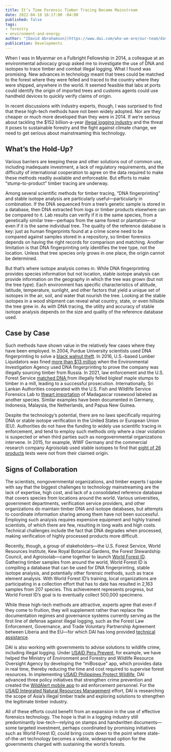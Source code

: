 ```yaml
---
title: It’s Time Forensic Timber Tracing Became Mainstream
date: 2022-04-18 16:17:00 -04:00
published: false
tags:
- forestry
- environment-and-energy
author: "[David Abrahamson](https://www.dai.com/who-we-are/our-team/david-abrahamson)"
publication: Developments
---
```


When I was in Myanmar on a Fulbright Fellowship in 2014, a colleague at an environmental advocacy group asked me to investigate the use of DNA and isotopes to trace timber and combat illegal logging. What I found was promising. New advances in technology meant that trees could be matched to the forest where they were felled and traced to the country where they were shipped, anywhere in the world. It seemed feasible that labs at ports could identify the origin of imported trees and customs agents could use handheld devices to quickly verify claims of origin. 

In recent discussions with industry experts, though, I was surprised to find that these high-tech methods have not been widely adopted. Nor are they cheaper or much more developed than they were in 2014. If we’re serious about tackling the $152 billion-a-year [illegal logging industry](https://www.nationalgeographic.com/environment/article/the-timber-detectives-on-the-front-lines-of-illegal-wood-trade) and the threat it poses to sustainable forestry and the fight against climate change, we need to get serious about mainstreaming this technology. 

## What’s the Hold-Up?

Various barriers are keeping these and other solutions out of common use, including inadequate investment, a lack of regulatory requirements, and the difficulty of international cooperation to agree on the data required to make these methods readily available and enforceable. But efforts to make “stump-to-product” timber tracing are underway.

Among several scientific methods for timber tracing, “DNA fingerprinting” and stable isotope analysis are particularly useful—particularly in combination. If the DNA sequenced from a tree’s genetic sample is stored in a database, then DNA extracted from logs or timber products elsewhere can be compared to it. Lab results can verify if it is the same species, from a genetically similar tree—perhaps from the same forest or plantation—or even if it is the same individual tree. The quality of the reference database is key: just as human fingerprints found at a crime scene need to be compared against samples stored in a repository, so timber forensics depends on having the right records for comparison and matching. Another limitation is that DNA fingerprinting only identifies the tree type, not the location. Unless that tree species only grows in one place, the origin cannot be determined.

But that’s where isotope analysis comes in. While DNA fingerprinting provides species information but not location, stable isotope analysis can provide information on the geography in which the tree was grown (but not the tree type). Each environment has specific characteristics of altitude, latitude, temperature, sunlight, and other factors that yield a unique set of isotopes in the air, soil, and water that nourish the tree. Looking at the stable isotopes in a wood shipment can reveal what country, state, or even hillside the tree grew in. As with DNA tracing, the utility and accuracy of stable isotope analysis depends on the size and quality of the reference database used.

## Case by Case

Such methods have shown value in the relatively few cases where they have been employed. In 2004, Purdue University scientists used DNA fingerprinting to solve a [black walnut theft](https://www.iatp.org/news/dna-test-catches-tree-poachers-in-indiana). In 2016, U.S.-based Lumber Liquidators was fined [more than $13 million](https://www.natlawreview.com/article/lessons-lumber-liquidators-recent-lacey-act-criminal-sentence-are-you-exposed-to) when the Environmental Investigation Agency used DNA fingerprinting to prove the company was illegally sourcing timber from Russia. In 2021, law enforcement and the U.S. Forest Service [matched DNA ](https://www.freethink.com/environment/tree-dna-2)from illegally felled bigleaf maple stumps to timber in a mill, leading to a successful prosecution. Internationally, Sri Lankan Authorities cooperated with the U.S. Fish and Wildlife Service Forensics Lab to [thwart importation](https://www.jeolusa.com/APPLICATIONS/REALab-Customer-Stories/US-Fish-and-Wildlife-Forensic-Lab/lc/39091/lcv/s/rosewood-logs-from-madagascar-seized-by-authorities-in-sri-lanka-image-courtesy-of-mongabaycom) of Madagascar rosewood labeled as another species. Similar examples have been documented in Germany, Indonesia, Malaysia, the Netherlands, and Papua New Guinea.

Despite the technology’s potential, there are no laws specifically requiring DNA or stable isotope verification in the United States or European Union (EU). Authorities do not have the funding to widely use scientific tracing in enforcement, and tend to employ such methods only where a clear violation is suspected or when third parties such as nongovernmental organizations intervene. In 2015, for example, WWF Germany and the commercial research company Agroisolab used stable isotopes to find that [eight of 26 products](http://assets.wwf.org.uk/downloads/timber_testing_report_may15.pdf?_ga=1.18342335.780636418.1433397871) tests were not from their claimed origin.  

## Signs of Collaboration

The scientists, nongovernmental organizations, and timber experts I spoke with say that the biggest challenges to technology mainstreaming are the lack of expertise, high cost, and lack of a consolidated reference database that covers species from locations around the world. Various universities, government departments, verification service providers, and other organizations do maintain timber DNA and isotope databases, but attempts to coordinate information sharing among them have not been successful. Employing such analysis requires expensive equipment and highly trained scientists, of which there are few, resulting in long waits and high costs. Technical challenges include the fact that DNA degrades when processed, making verification of highly processed products more difficult.

Recently, though, a group of stakeholders—the U.S. Forest Service, World Resources Institute, Kew Royal Botanical Gardens, the Forest Stewardship Council, and Agroisolab—came together to launch [World Forest ID](https://worldforestid.org/). Gathering timber samples from around the world, World Forest ID is compiling a database that can be used for DNA fingerprinting, stable isotope analysis, and potentially other forensic methods, such as trace element analysis. With World Forest ID’s training, local organizations are participating in a collection effort that has to date has resulted in 2,163 samples from 207 species. This achievement represents progress, but World Forest ID’s goal is to eventually collect 500,000 specimens. 

While these high-tech methods are attractive, experts agree that even if they come to fruition, they will supplement rather than replace the documentation regimes and governance systems currently serving as the first line of defense against illegal logging, such as the Forest Law Enforcement, Governance, and Trade Voluntary Partnership Agreement between Liberia and the EU—for which DAI has long provided [technical assistance](https://www.dai.com/our-work/projects/liberia-long-term-technical-assistance-for-the-implementation-of-the-voluntary-partnership-agreement-flegt-vpa).
 
DAI is also working with governments to advise solutions to wildlife crime, including illegal logging. Under [USAID Peru Prevent](https://www.dai.com/our-work/projects/peru-prevent#:~:text=The%20Prevent%20activity%20was%20designed,to%20protecting%20Peru's%20environmental%20assets.), for example, we have helped the Ministry of Environment and Forestry and Wildlife Resource Oversight Agency by developing the “miBosque” app, which provides data in real time, thereby reducing the time and cost required to supervise forest resources. In implementing [USAID Philippines Protect Wildlife](https://www.dai.com/our-work/projects/philippines-protect-wildlife-protect), DAI advanced three policy initiatives that strengthen crime prevention and created the [WildAlert mobile app](https://technology.inquirer.net/97103/app-to-help-curb-wildlife-trafficking) to aid enforcement personnel. For the [USAID Integrated Natural Resources Management](https://www.dai.com/our-work/projects/worldwide-integrated-natural-resource-management-inrm) effort, DAI is researching the scope of Asia’s illegal timber trade and exploring solutions to strengthen the legitimate timber industry. 

All of these efforts could benefit from an expansion in the use of effective forensics technology. The hope is that in a logging industry still predominantly low-tech—relying on stamps and handwritten documents—some targeted investment, perhaps coordinated by promising initiatives such as World Forest ID, could bring costs down to the point where state-of-the-art technology becomes a viable, widespread option for the governments charged with sustaining the world’s forests.